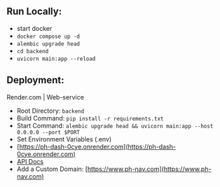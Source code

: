 ## Run Locally:

- start docker
- `docker compose up -d`
- `alembic upgrade head`
- `cd backend`
- `uvicorn main:app --reload`

## Deployment:

Render.com | Web-service

- Root Directory: `backend`
- Build Command: `pip install -r requirements.txt`
- Start Command: `alembic upgrade head && uvicorn main:app --host 0.0.0.0 --port $PORT`
- Set Environment Variables (.env)
- [https://ph-dash-0cye.onrender.com](https://ph-dash-0cye.onrender.com)
- [API Docs](https://ph-dash-0cye.onrender.com/docs)
- Add a Custom Domain: [https://www.ph-nav.com](https://www.ph-nav.com)

